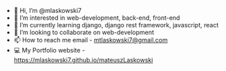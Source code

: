 - 👋 Hi, I’m @mlaskowski7
- 👀 I’m interested in web-development, back-end, front-end
- 🌱 I’m currently learning django, django rest framework, javascript, react
- 💞️ I’m looking to collaborate on web-development
- 📫 How to reach me email - mtlaskowski7@gmail.com
- 💻 My Portfolio website - https://mlaskowski7.github.io/mateuszLaskowski

<!---
mlaskowski7/mlaskowski7 is a ✨ special ✨ repository because its `README.md` (this file) appears on your GitHub profile.
You can click the Preview link to take a look at your changes.
--->
